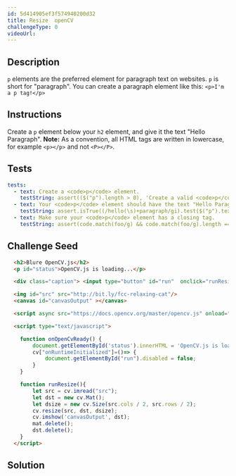 ```yaml
---
id: 5d414905ef3f574940200d32
title: Resize  openCV
challengeType: 0
videoUrl:
---
```


## Description
<section id='description'>
<code>p</code> elements are the preferred element for paragraph text on websites. <code>p</code> is short for "paragraph".
You can create a paragraph element like this:
<code>&#60;p&#62;I'm a p tag!&#60;/p&#62;</code>
</section>

## Instructions
<section id='instructions'>
Create a <code>p</code> element below your <code>h2</code> element, and give it the text "Hello Paragraph".
<strong>Note:</strong> As a convention, all HTML tags are written in lowercase, for example <code>&#60;p&#62;&#60;/p&#62;</code> and not <code>&#60;P&#62;&#60;/P&#62;</code>.
</section>

## Tests
<section id='tests'>

```yml
tests:
  - text: Create a <code>p</code> element.
    testString: assert(($("p").length > 0), 'Create a valid <code>p</code> element.');
  - text: Your <code>p</code> element should have the text "Hello Paragraph".
    testString: assert.isTrue((/hello(\s)+paragraph/gi).test($("p").text()), 'Your <code>p</code> element should have the text "Hello Paragraph".');
  - text: Make sure your <code>p</code> element has a closing tag.
    testString: assert(code.match(foo/g) && code.match(foo/g).length === code.match(/g).length, 'Make sure your <code>p</code> element has a closing tag.');

```

</section>

## Challenge Seed
<section id='challengeSeed'>

<div id='html-seed'>

```html
  <h2>Blure OpenCV.js</h2>
  <p id="status">OpenCV.js is loading...</p>

  <div class="caption"> <input type="button" id="run"  onclick="runResize()" value="Run" disabled=true /></div>

  <img id="src" src="http://bit.ly/fcc-relaxing-cat"/>
  <canvas id="canvasOutput" ></canvas>

  <script async src="https://docs.opencv.org/master/opencv.js" onload="onOpenCvReady();" type="text/javascript"></script>

  <script type="text/javascript">

    function onOpenCvReady() {
        document.getElementById('status').innerHTML = 'OpenCV.js is load.';
        cv["onRuntimeInitialized"]=()=> {
            document.getElementById("run").disabled = false;
        }
    }

    function runResize(){
        let src = cv.imread("src");
        let dst = new cv.Mat();
        let dsize = new cv.Size(src.cols / 2, src.rows / 2);
        cv.resize(src, dst, dsize);
        cv.imshow('canvasOutput', dst);
        mat.delete();
        dst.delete();
    }
  </script> 

```

</div>



</section>

## Solution
<section id='solution'>

```html

```

</section>
